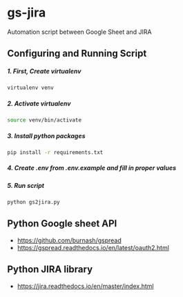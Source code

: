# gs-jira
Automation script between Google Sheet and JIRA


## Configuring and Running Script


##### 1. First, Create virtualenv

```bash
virtualenv venv
```

##### 2. Activate virtualenv

```bash
source venv/bin/activate
```

##### 3. Install python packages

```bash
pip install -r requirements.txt
```

##### 4. Create .env from .env.example and fill in proper values

##### 5. Run script
```bash
python gs2jira.py
```


## Python Google sheet API

- https://github.com/burnash/gspread
- https://gspread.readthedocs.io/en/latest/oauth2.html

## Python JIRA library
- https://jira.readthedocs.io/en/master/index.html
